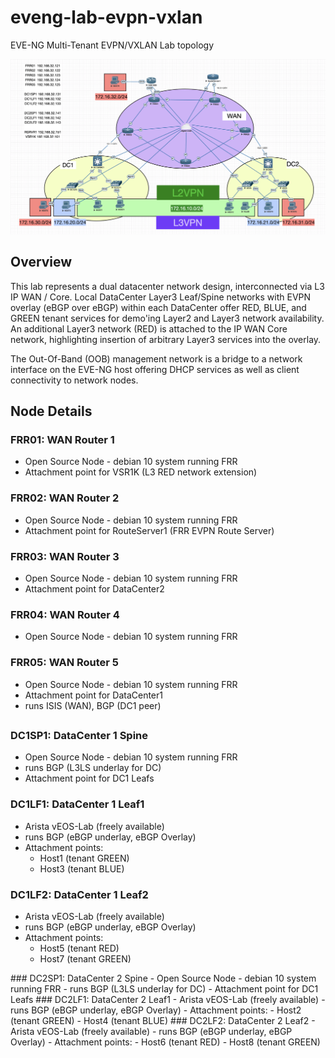 # eveng-lab-evpn-vxlan
EVE-NG Multi-Tenant EVPN/VXLAN Lab topology 

<p align="center">
    <img src="media/lab-topo-2021_11_11.png" width="800"/>
</p>

## Overview

<p>This lab represents a dual datacenter network design, interconnected via L3 IP WAN / Core.  Local DataCenter Layer3 Leaf/Spine networks with EVPN overlay (eBGP over eBGP) within each DataCenter offer RED, BLUE, and GREEN tenant services for demo'ing Layer2 and Layer3 network availability.  An additional Layer3 network (RED) is attached to the IP WAN Core network, highlighting insertion of arbitrary Layer3 services into the overlay.
<p>The Out-Of-Band (OOB) management network is a bridge to a network interface on the EVE-NG host offering DHCP services as well as client connectivity to network nodes.


## Node Details
### FRR01:  WAN Router 1<br>
- Open Source Node - debian 10 system running FRR
- Attachment point for VSR1K (L3 RED network extension)
### FRR02:  WAN Router 2
- Open Source Node - debian 10 system running FRR
- Attachment point for RouteServer1 (FRR EVPN Route Server)
### FRR03:  WAN Router 3
- Open Source Node - debian 10 system running FRR
- Attachment point for DataCenter2
### FRR04:  WAN Router 4
- Open Source Node - debian 10 system running FRR
### FRR05:  WAN Router 5
- Open Source Node - debian 10 system running FRR
- Attachment point for DataCenter1
- runs ISIS (WAN), BGP (DC1 peer)
## 
### DC1SP1:  DataCenter 1 Spine
- Open Source Node - debian 10 system running FRR
- runs BGP (L3LS underlay for DC)
- Attachment point for DC1 Leafs
### DC1LF1:  DataCenter 1 Leaf1
- Arista vEOS-Lab (freely available)
- runs BGP (eBGP underlay, eBGP Overlay)
- Attachment points:
  - Host1 (tenant GREEN)
  - Host3 (tenant BLUE)
### DC1LF2:  DataCenter 1 Leaf2
- Arista vEOS-Lab (freely available)
- runs BGP (eBGP underlay, eBGP Overlay)
- Attachment points:
  - Host5 (tenant RED)
  - Host7 (tenant GREEN)
<p>
### DC2SP1:  DataCenter 2 Spine
- Open Source Node - debian 10 system running FRR
- runs BGP (L3LS underlay for DC)
- Attachment point for DC1 Leafs
### DC2LF1:  DataCenter 2 Leaf1
- Arista vEOS-Lab (freely available)
- runs BGP (eBGP underlay, eBGP Overlay)
- Attachment points:
  - Host2 (tenant GREEN)
  - Host4 (tenant BLUE)
### DC2LF2:  DataCenter 2 Leaf2
- Arista vEOS-Lab (freely available)
- runs BGP (eBGP underlay, eBGP Overlay)
- Attachment points:
  - Host6 (tenant RED)
  - Host8 (tenant GREEN)
<p>
